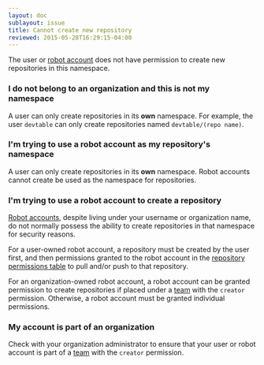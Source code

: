 ```yaml
---
layout: doc
sublayout: issue
title: Cannot create new repository
reviewed: 2015-05-28T16:29:15-04:00
---
```

The user or [robot account](/glossary/robot-accounts.html) does not have permission to create new repositories in this namespace.

### I do not belong to an organization and this is not my namespace

A user can only create repositories in its **own** namespace. For example, the user `devtable` can only create repositories named `devtable/(repo name)`.

### I'm trying to use a robot account as my repository's namespace

A user can only create repositories in its **own** namespace. Robot accounts cannot create be used as the namespace for repositories.

### I'm trying to use a robot account to create a repository

[Robot accounts](/glossary/robot-accounts.html), despite living under your username or organization name, do not normally possess the ability to create repositories in that namespace for security reasons.

For a user-owned robot account, a repository must be created by the user first, and then permissions granted to the robot account in the [repository permissions table](/guides/repo-permissions.html) to pull and/or push to that repository.

For an organization-owned robot account, a robot account can be granted permission to create repositories if placed under a [team](/glossary/team.html) with the `creator` permission. Otherwise, a robot account must be granted individual permissions.

### My account is part of an organization

Check with your organization administrator to ensure that your user or robot account is part of a [team](/glossary/teams.html) with the `creator` permission.
